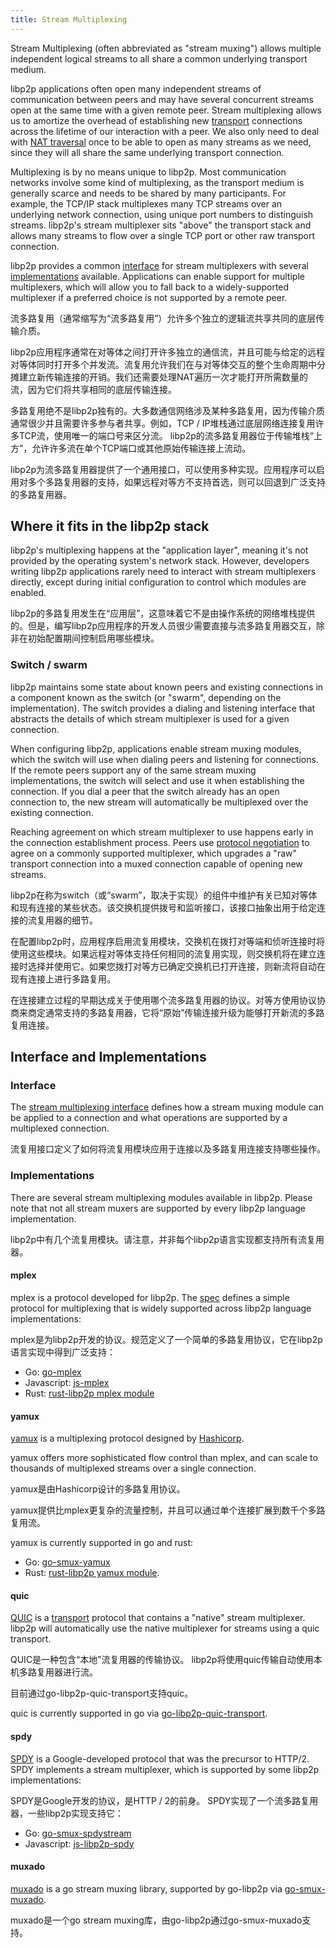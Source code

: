 ```yaml
---
title: Stream Multiplexing
---
```


Stream Multiplexing (often abbreviated as "stream muxing") allows multiple independent logical streams to all share a common underlying transport medium.

libp2p applications often open many independent streams of communication between peers and may have several concurrent streams open at the same time with a given remote peer. Stream multiplexing allows us to amortize the overhead of establishing new [transport](/concepts/transport/) connections across the lifetime of our interaction with a peer. We also only need to deal with [NAT traversal](/concepts/nat/) once to be able to open as many streams as we need, since they will all share the same underlying transport connection.

Multiplexing is by no means unique to libp2p. Most communication networks involve some kind of multiplexing, as the transport medium is generally scarce and needs to be shared by many participants. For example, the TCP/IP stack multiplexes many TCP streams over an underlying network connection, using unique port numbers to distinguish streams. libp2p's stream multiplexer sits "above" the transport stack and allows many streams to flow over a single TCP port or other raw transport connection.

libp2p provides a common [interface](#interface) for stream multiplexers with several [implementations](#implementations) available. Applications can enable support for multiple multiplexers, which will allow you to fall back to a widely-supported multiplexer if a preferred choice is not supported by a remote peer. 

流多路复用（通常缩写为“流多路复用”）允许多个独立的逻辑流共享共同的底层传输介质。

libp2p应用程序通常在对等体之间打开许多独立的通信流，并且可能与给定的远程对等体同时打开多个并发流。流复用允许我们在与对等体交互的整个生命周期中分摊建立新传输连接的开销。我们还需要处理NAT遍历一次才能打开所需数量的流，因为它们将共享相同的底层传输连接。

多路复用绝不是libp2p独有的。大多数通信网络涉及某种多路复用，因为传输介质通常很少并且需要许多参与者共享。例如，TCP / IP堆栈通过底层网络连接复用许多TCP流，使用唯一的端口号来区分流。 libp2p的流多路复用器位于传输堆栈“上方”，允许许多流在单个TCP端口或其他原始传输连接上流动。

libp2p为流多路复用器提供了一个通用接口，可以使用多种实现。应用程序可以启用对多个多路复用器的支持，如果远程对等方不支持首选，则可以回退到广泛支持的多路复用器。

## Where it fits in the libp2p stack

libp2p's multiplexing happens at the "application layer", meaning it's not provided by the operating system's network stack. However, developers writing libp2p applications rarely need to interact with stream multiplexers directly, except during initial configuration to control which modules are enabled. 

libp2p的多路复用发生在“应用层”，这意味着它不是由操作系统的网络堆栈提供的。但是，编写libp2p应用程序的开发人员很少需要直接与流多路复用器交互，除非在初始配置期间控制启用哪些模块。

### Switch / swarm

libp2p maintains some state about known peers and existing connections in a component known as the switch (or "swarm", depending on the implementation). The switch provides a dialing and listening interface that abstracts the details of which stream multiplexer is used for a given connection.

When configuring libp2p, applications enable stream muxing modules, which the switch will use when dialing peers and listening for connections. If the remote peers support any of the same stream muxing implementations, the switch will select and use it when establishing the connection. If you dial a peer that the switch already has an open connection to, the new stream will automatically be multiplexed over the existing connection.

Reaching agreement on which stream multiplexer to use happens early in the connection establishment process. Peers use [protocol negotiation](/concepts/protocols/#protocol-negotiation) to agree on a commonly supported multiplexer, which upgrades a "raw" transport connection into a muxed connection capable of opening new streams.

libp2p在称为switch（或“swarm”，取决于实现）的组件中维护有关已知对等体和现有连接的某些状态。该交换机提供拨号和监听接口，该接口抽象出用于给定连接的流复用器的细节。

在配置libp2p时，应用程序启用流复用模块，交换机在拨打对等端和侦听连接时将使用这些模块。如果远程对等体支持任何相同的流复用实现，则交换机将在建立连接时选择并使用它。如果您拨打对等方已确定交换机已打开连接，则新流将自动在现有连接上进行多路复用。

在连接建立过程的早期达成关于使用哪个流多路复用器的协议。对等方使用协议协商来商定通常支持的多路复用器，它将“原始”传输连接升级为能够打开新流的多路复用连接。

## Interface and Implementations

### Interface
The [stream multiplexing interface][interface-stream-muxing] defines how a stream muxing module can be applied to a connection and what operations are supported by a multiplexed connection.

流复用接口定义了如何将流复用模块应用于连接以及多路复用连接支持哪些操作。


### Implementations

There are several stream multiplexing modules available in libp2p. Please note that not all stream muxers are supported by every libp2p language implementation.

libp2p中有几个流复用模块。请注意，并非每个libp2p语言实现都支持所有流复用器。

#### mplex

mplex is a protocol developed for libp2p. The [spec](https://github.com/libp2p/specs/tree/master/mplex) defines a simple protocol for multiplexing that is widely supported across libp2p language implementations:

mplex是为libp2p开发的协议。规范定义了一个简单的多路复用协议，它在libp2p语言实现中得到广泛支持：

- Go: [go-mplex](https://github.com/libp2p/go-mplex)
- Javascript: [js-mplex](https://github.com/libp2p/js-libp2p-mplex)
- Rust: [rust-libp2p mplex module](https://github.com/libp2p/rust-libp2p/tree/master/muxers/mplex)

#### yamux

[yamux](https://github.com/hashicorp/yamux) is a multiplexing protocol designed by [Hashicorp](https://www.hashicorp.com/).

yamux offers more sophisticated flow control than mplex, and can scale to thousands of multiplexed streams over a single connection.

yamux是由Hashicorp设计的多路复用协议。

yamux提供比mplex更复杂的流量控制，并且可以通过单个连接扩展到数千个多路复用流。


yamux is currently supported in go and rust:

- Go: [go-smux-yamux](https://github.com/whyrusleeping/go-smux-yamux)
- Rust: [rust-libp2p yamux module](https://github.com/libp2p/rust-libp2p/tree/master/muxers/yamux).

#### quic

[QUIC][wiki-quic] is a [transport](/concepts/transport/) protocol that contains a "native" stream multiplexer. libp2p will automatically use the native multiplexer for streams using a quic transport.

QUIC是一种包含“本地”流复用器的传输协议。 libp2p将使用quic传输自动使用本机多路复用器进行流。

目前通过go-libp2p-quic-transport支持quic。

quic is currently supported in go via [go-libp2p-quic-transport](https://github.com/libp2p/go-libp2p-quic-transport).

#### spdy

[SPDY][wiki-spdy] is a Google-developed protocol that was the precursor to HTTP/2. SPDY implements a stream multiplexer, which is supported by some libp2p implementations:

SPDY是Google开发的协议，是HTTP / 2的前身。 SPDY实现了一个流多路复用器，一些libp2p实现支持它：

- Go: [go-smux-spdystream](https://github.com/whyrusleeping/go-smux-spdystream)
- Javascript: [js-libp2p-spdy](https://github.com/libp2p/js-libp2p-spdy)

#### muxado

[muxado](https://github.com/inconshreveable/muxado) is a go stream muxing library, supported by go-libp2p via [go-smux-muxado](https://github.com/whyrusleeping/go-smux-muxado).

muxado是一个go stream muxing库，由go-libp2p通过go-smux-muxado支持。

<!-- links -->
[interface-stream-muxing]: https://github.com/libp2p/interface-stream-muxer

[repo-multistream-select]: https://github.com/multiformats/multistream-select 

[wiki-quic]: https://en.wikipedia.org/wiki/QUIC
[wiki-spdy]: https://en.wikipedia.org/wiki/SPDY
